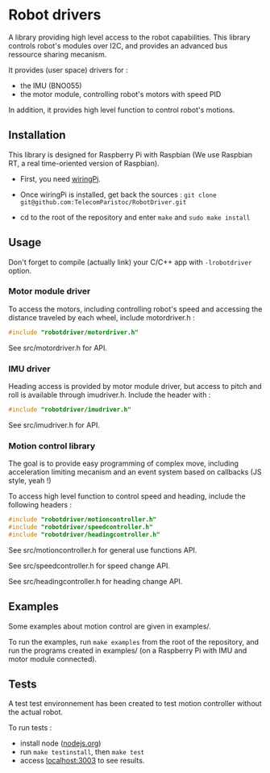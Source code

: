 # Robot drivers #

A library providing high level access to the robot capabilities.
This library controls robot's modules over I2C, and provides an advanced bus
ressource sharing mecanism.

It provides (user space) drivers for :
* the IMU (BNO055)
* the motor module, controlling robot's motors with speed PID

In addition, it provides high level function to control robot's motions.

## Installation ##

This library is designed for Raspberry Pi with Raspbian (We use Raspbian RT, a
real time-oriented version of Raspbian).

* First, you need [wiringPi](http://wiringpi.com/download-and-install/).

* Once wiringPi is installed, get back the sources :
`git clone git@github.com:TelecomParistoc/RobotDriver.git`

* cd to the root of the repository and enter
`make` and `sudo make install`

## Usage ##

Don't forget to compile (actually link) your C/C++ app with `-lrobotdriver` option.

### Motor module driver ###

To access the motors, including controlling robot's speed and accessing the distance
traveled by each wheel, include motordriver.h :

```C
#include "robotdriver/motordriver.h"
```

See src/motordriver.h for API.

### IMU driver ###

Heading access is provided by motor module driver, but access to pitch and roll
is available through imudriver.h. Include the header with :

```C
#include "robotdriver/imudriver.h"
```

See src/imudriver.h for API.

### Motion control library ###

The goal is to provide easy programming of complex move, including acceleration
limiting mecanism and an event system based on callbacks (JS style, yeah !)

To access high level function to control speed and heading, include the following
headers :

```C
#include "robotdriver/motioncontroller.h"
#include "robotdriver/speedcontroller.h"
#include "robotdriver/headingcontroller.h"
```

See src/motioncontroller.h for general use functions API.

See src/speedcontroller.h for speed change API.

See src/headingcontroller.h for heading change API.

## Examples ##

Some examples about motion control are given in examples/.

To run the examples, run `make examples` from the root of the repository, and run
the programs created in examples/ (on a Raspberry Pi with IMU and motor module connected).

## Tests ##

A test test environnement has been created to test motion controller without the
actual robot.

To run tests :

* install node ([nodejs.org](https://nodejs.org/en/download/))
* run `make testinstall`, then `make test`
* access [localhost:3003](http://localhost:3003) to see results.
